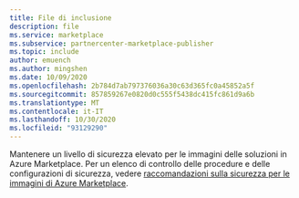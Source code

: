 ```yaml
---
title: File di inclusione
description: file
ms.service: marketplace
ms.subservice: partnercenter-marketplace-publisher
ms.topic: include
author: emuench
ms.author: mingshen
ms.date: 10/09/2020
ms.openlocfilehash: 2b784d7ab797376036a30c63d365fc0a45852a5f
ms.sourcegitcommit: 857859267e0820d0c555f5438dc415fc861d9a6b
ms.translationtype: MT
ms.contentlocale: it-IT
ms.lasthandoff: 10/30/2020
ms.locfileid: "93129290"
---
```

Mantenere un livello di sicurezza elevato per le immagini delle soluzioni in Azure Marketplace. Per un elenco di controllo delle procedure e delle configurazioni di sicurezza, vedere [raccomandazioni sulla sicurezza per le immagini di Azure Marketplace](../../security/fundamentals/azure-marketplace-images.md).